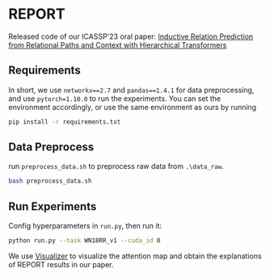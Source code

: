 # REPORT
Released code of our ICASSP'23 oral paper: [Inductive Relation Prediction from Relational Paths and Context with Hierarchical Transformers](https://arxiv.org/abs/2304.00215)

## Requirements
In short, we use ```networkx==2.7``` and ```pandas==1.4.1``` for data preprocessing, and use ```pytorch=1.10.0``` to run the experiments. You can set the environment accordingly, or use the same environment as ours by running 
```bash
pip install -r requirements.txt
```

## Data Preprocess
run ```preprocess_data.sh``` to preprocess raw data from ```.\data_raw```.
```bash
bash preprocess_data.sh
```

## Run  Experiments
Config hyperparameters in `run.py`, then run it: 
```bash
python run.py --task WN18RR_v1 --cuda_id 0
```
We use [Visualizer](https://github.com/luo3300612/Visualizer) to visualize the attention map and obtain the explanations of REPORT results in our paper.

